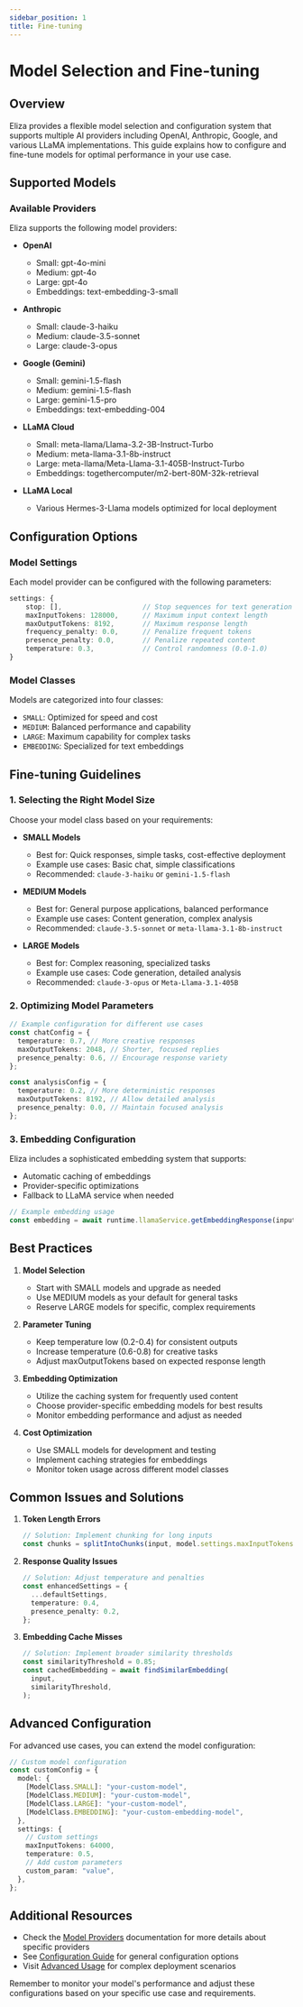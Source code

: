 ```yaml
---
sidebar_position: 1
title: Fine-tuning
---
```


# Model Selection and Fine-tuning

## Overview

Eliza provides a flexible model selection and configuration system that supports multiple AI providers including OpenAI, Anthropic, Google, and various LLaMA implementations. This guide explains how to configure and fine-tune models for optimal performance in your use case.

## Supported Models

### Available Providers

Eliza supports the following model providers:

- **OpenAI**

  - Small: gpt-4o-mini
  - Medium: gpt-4o
  - Large: gpt-4o
  - Embeddings: text-embedding-3-small

- **Anthropic**

  - Small: claude-3-haiku
  - Medium: claude-3.5-sonnet
  - Large: claude-3-opus

- **Google (Gemini)**

  - Small: gemini-1.5-flash
  - Medium: gemini-1.5-flash
  - Large: gemini-1.5-pro
  - Embeddings: text-embedding-004

- **LLaMA Cloud**

  - Small: meta-llama/Llama-3.2-3B-Instruct-Turbo
  - Medium: meta-llama-3.1-8b-instruct
  - Large: meta-llama/Meta-Llama-3.1-405B-Instruct-Turbo
  - Embeddings: togethercomputer/m2-bert-80M-32k-retrieval

- **LLaMA Local**
  - Various Hermes-3-Llama models optimized for local deployment

## Configuration Options

### Model Settings

Each model provider can be configured with the following parameters:

```typescript
settings: {
    stop: [],                    // Stop sequences for text generation
    maxInputTokens: 128000,      // Maximum input context length
    maxOutputTokens: 8192,       // Maximum response length
    frequency_penalty: 0.0,      // Penalize frequent tokens
    presence_penalty: 0.0,       // Penalize repeated content
    temperature: 0.3,            // Control randomness (0.0-1.0)
}
```

### Model Classes

Models are categorized into four classes:

- `SMALL`: Optimized for speed and cost
- `MEDIUM`: Balanced performance and capability
- `LARGE`: Maximum capability for complex tasks
- `EMBEDDING`: Specialized for text embeddings

## Fine-tuning Guidelines

### 1. Selecting the Right Model Size

Choose your model class based on your requirements:

- **SMALL Models**

  - Best for: Quick responses, simple tasks, cost-effective deployment
  - Example use cases: Basic chat, simple classifications
  - Recommended: `claude-3-haiku` or `gemini-1.5-flash`

- **MEDIUM Models**

  - Best for: General purpose applications, balanced performance
  - Example use cases: Content generation, complex analysis
  - Recommended: `claude-3.5-sonnet` or `meta-llama-3.1-8b-instruct`

- **LARGE Models**
  - Best for: Complex reasoning, specialized tasks
  - Example use cases: Code generation, detailed analysis
  - Recommended: `claude-3-opus` or `Meta-Llama-3.1-405B`

### 2. Optimizing Model Parameters

```typescript
// Example configuration for different use cases
const chatConfig = {
  temperature: 0.7, // More creative responses
  maxOutputTokens: 2048, // Shorter, focused replies
  presence_penalty: 0.6, // Encourage response variety
};

const analysisConfig = {
  temperature: 0.2, // More deterministic responses
  maxOutputTokens: 8192, // Allow detailed analysis
  presence_penalty: 0.0, // Maintain focused analysis
};
```

### 3. Embedding Configuration

Eliza includes a sophisticated embedding system that supports:

- Automatic caching of embeddings
- Provider-specific optimizations
- Fallback to LLaMA service when needed

```typescript
// Example embedding usage
const embedding = await runtime.llamaService.getEmbeddingResponse(input);
```

## Best Practices

1. **Model Selection**

   - Start with SMALL models and upgrade as needed
   - Use MEDIUM models as your default for general tasks
   - Reserve LARGE models for specific, complex requirements

2. **Parameter Tuning**

   - Keep temperature low (0.2-0.4) for consistent outputs
   - Increase temperature (0.6-0.8) for creative tasks
   - Adjust maxOutputTokens based on expected response length

3. **Embedding Optimization**

   - Utilize the caching system for frequently used content
   - Choose provider-specific embedding models for best results
   - Monitor embedding performance and adjust as needed

4. **Cost Optimization**
   - Use SMALL models for development and testing
   - Implement caching strategies for embeddings
   - Monitor token usage across different model classes

## Common Issues and Solutions

1. **Token Length Errors**

   ```typescript
   // Solution: Implement chunking for long inputs
   const chunks = splitIntoChunks(input, model.settings.maxInputTokens);
   ```

2. **Response Quality Issues**

   ```typescript
   // Solution: Adjust temperature and penalties
   const enhancedSettings = {
     ...defaultSettings,
     temperature: 0.4,
     presence_penalty: 0.2,
   };
   ```

3. **Embedding Cache Misses**
   ```typescript
   // Solution: Implement broader similarity thresholds
   const similarityThreshold = 0.85;
   const cachedEmbedding = await findSimilarEmbedding(
     input,
     similarityThreshold,
   );
   ```

## Advanced Configuration

For advanced use cases, you can extend the model configuration:

```typescript
// Custom model configuration
const customConfig = {
  model: {
    [ModelClass.SMALL]: "your-custom-model",
    [ModelClass.MEDIUM]: "your-custom-model",
    [ModelClass.LARGE]: "your-custom-model",
    [ModelClass.EMBEDDING]: "your-custom-embedding-model",
  },
  settings: {
    // Custom settings
    maxInputTokens: 64000,
    temperature: 0.5,
    // Add custom parameters
    custom_param: "value",
  },
};
```

## Additional Resources

- Check the [Model Providers](/docs/core/providers) documentation for more details about specific providers
- See [Configuration Guide](/docs/guides/configuration) for general configuration options
- Visit [Advanced Usage](/docs/guides/advanced) for complex deployment scenarios

Remember to monitor your model's performance and adjust these configurations based on your specific use case and requirements.
